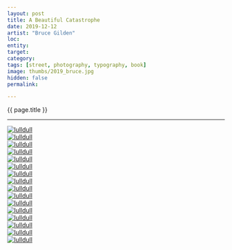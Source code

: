 ```yaml
---
layout: post
title: A Beautiful Catastrophe
date: 2019-12-12
artist: "Bruce Gilden"
loc: 
entity: 
target: 
category: 
tags: [street, photography, typography, book]
image: thumbs/2019_bruce.jpg
hidden: false
permalink:

---
```




<div class="highlight2">{{ page.title }}</div>

---


<div class="post_image">
	<a href="{{ site.baseurl }}/images/posts/2019_bruce/001.jpg" target="_blank">
	<img src="{{ site.baseurl }}/images/posts/2019_bruce/001.jpg" alt="lulldull"></a>
</div>

<div class="post_image">
	<a href="{{ site.baseurl }}/images/posts/2019_bruce/002.jpg" target="_blank">
	<img src="{{ site.baseurl }}/images/posts/2019_bruce/002.jpg" alt="lulldull"></a>
</div>

<div class="post_image">
	<a href="{{ site.baseurl }}/images/posts/2019_bruce/003.jpg" target="_blank">
	<img src="{{ site.baseurl }}/images/posts/2019_bruce/003.jpg" alt="lulldull"></a>
</div>

<div class="post_image">
	<a href="{{ site.baseurl }}/images/posts/2019_bruce/004.jpg" target="_blank">
	<img src="{{ site.baseurl }}/images/posts/2019_bruce/004.jpg" alt="lulldull"></a>
</div>

<div class="post_image">
	<a href="{{ site.baseurl }}/images/posts/2019_bruce/005.jpg" target="_blank">
	<img src="{{ site.baseurl }}/images/posts/2019_bruce/005.jpg" alt="lulldull"></a>
</div>

<div class="post_image">
	<a href="{{ site.baseurl }}/images/posts/2019_bruce/006.jpg" target="_blank">
	<img src="{{ site.baseurl }}/images/posts/2019_bruce/006.jpg" alt="lulldull"></a>
</div>

<div class="post_image">
	<a href="{{ site.baseurl }}/images/posts/2019_bruce/007.jpg" target="_blank">
	<img src="{{ site.baseurl }}/images/posts/2019_bruce/007.jpg" alt="lulldull"></a>
</div>

<div class="post_image">
	<a href="{{ site.baseurl }}/images/posts/2019_bruce/008.jpg" target="_blank">
	<img src="{{ site.baseurl }}/images/posts/2019_bruce/008.jpg" alt="lulldull"></a>
</div>

<div class="post_image">
	<a href="{{ site.baseurl }}/images/posts/2019_bruce/009.jpg" target="_blank">
	<img src="{{ site.baseurl }}/images/posts/2019_bruce/009.jpg" alt="lulldull"></a>
</div>

<div class="post_image">
	<a href="{{ site.baseurl }}/images/posts/2019_bruce/010.jpg" target="_blank">
	<img src="{{ site.baseurl }}/images/posts/2019_bruce/010.jpg" alt="lulldull"></a>
</div>

<div class="post_image">
	<a href="{{ site.baseurl }}/images/posts/2019_bruce/011.jpg" target="_blank">
	<img src="{{ site.baseurl }}/images/posts/2019_bruce/011.jpg" alt="lulldull"></a>
</div>

<div class="post_image">
	<a href="{{ site.baseurl }}/images/posts/2019_bruce/012.jpg" target="_blank">
	<img src="{{ site.baseurl }}/images/posts/2019_bruce/012.jpg" alt="lulldull"></a>
</div>

<div class="post_image">
	<a href="{{ site.baseurl }}/images/posts/2019_bruce/014.jpg" target="_blank">
	<img src="{{ site.baseurl }}/images/posts/2019_bruce/014.jpg" alt="lulldull"></a>
</div>

<div class="post_image">
	<a href="{{ site.baseurl }}/images/posts/2019_bruce/015.jpg" target="_blank">
	<img src="{{ site.baseurl }}/images/posts/2019_bruce/015.jpg" alt="lulldull"></a>
</div>

<div class="post_image">
	<a href="{{ site.baseurl }}/images/posts/2019_bruce/016.jpg" target="_blank">
	<img src="{{ site.baseurl }}/images/posts/2019_bruce/016.jpg" alt="lulldull"></a>
</div>

<div class="post_image">
	<a href="{{ site.baseurl }}/images/posts/2019_bruce/017.jpg" target="_blank">
	<img src="{{ site.baseurl }}/images/posts/2019_bruce/017.jpg" alt="lulldull"></a>
</div>